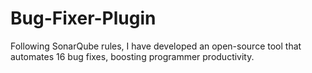 # Bug-Fixer-Plugin
Following SonarQube rules, I have developed an open-source tool that automates 16 bug fixes, boosting programmer productivity.
